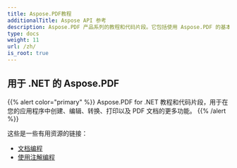 ```yaml
---
title: Aspose.PDF教程
additionalTitle: Aspose API 参考
description: Aspose.PDF 产品系列的教程和代码片段。它包括使用 Aspose.PDF 的基本和高级教程。
type: docs
weight: 11
url: /zh/
is_root: true
---
```


## 用于 .NET 的 Aspose.PDF
{{% alert color="primary" %}}
Aspose.PDF for .NET 教程和代码片段，用于在您的应用程序中创建、编辑、转换、打印以及 PDF 文档的更多功能。 
{{% /alert %}}

这些是一些有用资源的链接：
- [文档编程](./net/programming-with-document/)
- [使用注解编程](./net/annotations/)
 

